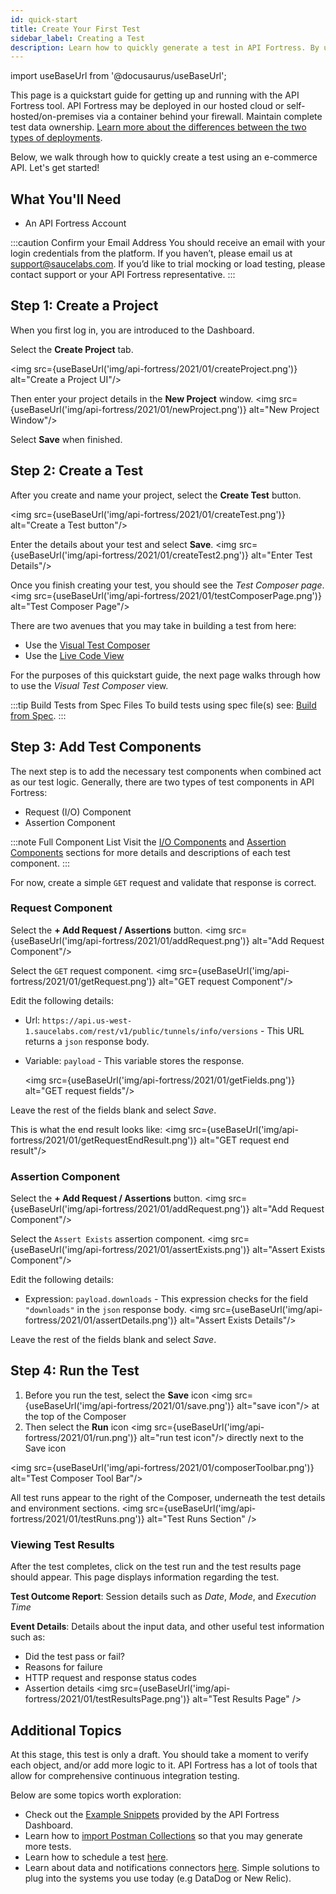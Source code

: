 ```yaml
---
id: quick-start
title: Create Your First Test
sidebar_label: Creating a Test
description: Learn how to quickly generate a test in API Fortress. By using the payload from an API call or from a specification file.
---
```


import useBaseUrl from '@docusaurus/useBaseUrl';

This page is a quickstart guide for getting up and running with the API Fortress tool. API Fortress may be deployed in our hosted cloud or self-hosted/on-premises via a container behind your firewall. Maintain complete test data ownership. [Learn more about the differences between the two types of deployments](/api-testing/self-hosted/on-prem-platform). 

Below, we walk through how to quickly create a test using an e-commerce API. Let's get started!

## What You'll Need

* An API Fortress Account

:::caution Confirm your Email Address 
You should receive an email with your login credentials from the platform. If you haven’t, please email us at [support@saucelabs.com](mailto:support@saucelabs.com). If you’d like to trial mocking or load testing, please contact support or your API Fortress representative.
:::


## Step 1: Create a Project

When you first log in, you are introduced to the Dashboard. 

Select the **Create Project** tab.

<img src={useBaseUrl('img/api-fortress/2021/01/createProject.png')} alt="Create a Project UI"/>

Then enter your project details in the **New Project** window.
<img src={useBaseUrl('img/api-fortress/2021/01/newProject.png')} alt="New Project Window"/>

Select **Save** when finished.

## Step 2: Create a Test

After you create and name your project, select the **Create Test** button.

<img src={useBaseUrl('img/api-fortress/2021/01/createTest.png')} alt="Create a Test button"/>

Enter the details about your test and select **Save**.
<img src={useBaseUrl('img/api-fortress/2021/01/createTest2.png')} alt="Enter Test Details"/>

Once you finish creating your test, you should see the _Test Composer page_.
<img src={useBaseUrl('img/api-fortress/2021/01/testComposerPage.png')} alt="Test Composer Page"/>

There are two avenues that you may take in building a test from here: 

* Use the [Visual Test Composer](/api-testing/quick-start/composer)
* Use the [Live Code View](/api-testing/quick-start/code-view)

For the purposes of this quickstart guide, the next page walks through how to use the _Visual Test Composer_ view. 

:::tip Build Tests from Spec Files
To build tests using spec file(s) see: [Build from Spec](/api-testing/quick-start/build-from-spec).
:::

## Step 3: Add Test Components

The next step is to add the necessary test components when combined act as our test logic. Generally, there are two types of test components in API Fortress:

* Request (I/O) Component
* Assertion Component

:::note Full Component List
Visit the [I/O Components](/api-testing/io-components) and [Assertion Components](/api-testing/assertion-components/assert-compares) sections for more details and descriptions of each test component.
:::

For now, create a simple `GET` request and validate that response is correct.

### Request Component
Select the **+ Add Request / Assertions** button.
<img src={useBaseUrl('img/api-fortress/2021/01/addRequest.png')} alt="Add Request Component"/>

Select the `GET` request component.
<img src={useBaseUrl('img/api-fortress/2021/01/getRequest.png')} alt="GET request Component"/>

Edit the following details:
* Url: `https://api.us-west-1.saucelabs.com/rest/v1/public/tunnels/info/versions` - This URL returns a `json` response body.
* Variable: `payload` - This variable stores the response.
  
  <img src={useBaseUrl('img/api-fortress/2021/01/getFields.png')} alt="GET request fields"/>

Leave the rest of the fields blank and select _Save_.

This is what the end result looks like:
<img src={useBaseUrl('img/api-fortress/2021/01/getRequestEndResult.png')} alt="GET request end result"/>

### Assertion Component
Select the **+ Add Request / Assertions** button.
<img src={useBaseUrl('img/api-fortress/2021/01/addRequest.png')} alt="Add Request Component"/>

Select the `Assert Exists` assertion component.
<img src={useBaseUrl('img/api-fortress/2021/01/assertExists.png')} alt="Assert Exists Component"/>

Edit the following details:
* Expression: `payload.downloads` - This expression checks for the field `"downloads"` in the `json` response body.
  <img src={useBaseUrl('img/api-fortress/2021/01/assertDetails.png')} alt="Assert Exists Details"/>

Leave the rest of the fields blank and select _Save_.


## Step 4: Run the Test
1. Before you run the test, select the **Save** icon <img src={useBaseUrl('img/api-fortress/2021/01/save.png')} alt="save icon"/> at the top of the Composer
2. Then select the **Run** icon <img src={useBaseUrl('img/api-fortress/2021/01/run.png')} alt="run test icon"/> directly next to the Save icon

<img src={useBaseUrl('img/api-fortress/2021/01/composerToolbar.png')} alt="Test Composer Tool Bar"/>

All test runs appear to the right of the Composer, underneath the test details and environment sections.
<img src={useBaseUrl('img/api-fortress/2021/01/testRuns.png')} alt="Test Runs Section" />

### Viewing Test Results

After the test completes, click on the test run and the test results page should appear. This page displays information regarding the test.

**Test Outcome Report**: Session details such as _Date_, _Mode_, and _Execution Time_

**Event Details**: Details about the input data, and other useful test information such as:

* Did the test pass or fail?
* Reasons for failure
* HTTP request and response status codes
* Assertion details
  <img src={useBaseUrl('img/api-fortress/2021/01/testResultsPage.png')} alt="Test Results Page" />

## Additional Topics

At this stage, this test is only a draft. You should take a moment to verify each object, and/or add more logic to it. API Fortress has a lot of tools that allow for comprehensive continuous integration testing.

Below are some topics worth exploration:

* Check out the [Example Snippets](/api-testing/quick-start/using-the-example-snippets) provided by the API Fortress Dashboard.
* Learn how to [import Postman Collections](/api-testing/quick-start/importing-postman-collections
  ) so that you may generate more tests.
* Learn how to schedule a test [here](/api-testing/quick-start/schedule-a-test).  
* Learn about data and notifications connectors [here](/api-testing/quick-start/setup-connectors/). Simple solutions to plug into the systems you use today (e.g DataDog or New Relic).
